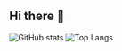 ## Hi there 👋
![GitHub stats](https://github-readme-stats.vercel.app/api?username=christopherbauer&show_icons=true&theme=onedark)
![Top Langs](https://github-readme-stats.vercel.app/api/top-langs/?username=christopherbauer&layout=compact)


<!--
**christopherbauer/christopherbauer** is a ✨ _special_ ✨ repository because its `README.md` (this file) appears on your GitHub profile.

Here are some ideas to get you started:

- 🔭 I’m currently working on ...
- 🌱 I’m currently learning ...
- 👯 I’m looking to collaborate on ...
- 🤔 I’m looking for help with ...
- 💬 Ask me about ...
- 📫 How to reach me: ...
- 😄 Pronouns: ...
- ⚡ Fun fact: ...
-->
